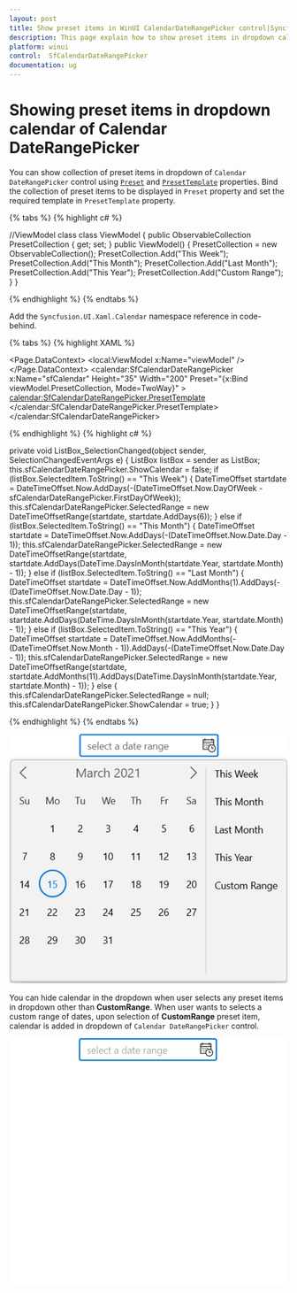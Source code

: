 ```yaml
---
layout: post
title: Show preset items in WinUI CalendarDateRangePicker control|Syncfusion
description: This page explain how to show preset items in dropdown calendar of the WinUI CalendarDateRangePicker (SfCalendarDateRangePicker) control.
platform: winui
control:  SfCalendarDateRangePicker
documentation: ug
---
```


# Showing preset items in dropdown calendar of Calendar DateRangePicker

You can show collection of preset items in dropdown of `Calendar DateRangePicker` control using [`Preset`](https://help.syncfusion.com/cr/winui/Syncfusion.UI.Xaml.Calendar.SfCalendarDateRangePicker.html#Syncfusion_UI_Xaml_Calendar_SfCalendarDateRangePicker_Preset) and [`PresetTemplate`](https://help.syncfusion.com/cr/winui/Syncfusion.UI.Xaml.Calendar.SfCalendarDateRangePicker.html#Syncfusion_UI_Xaml_Calendar_SfCalendarDateRangePicker_PresetTemplate) properties. Bind the collection of preset items to be displayed in `Preset` property and set the required template in `PresetTemplate` property.

{% tabs %}
{% highlight c# %}

//ViewModel class
class ViewModel
    {
        public ObservableCollection<string> PresetCollection { get; set; }
        public ViewModel()
        {
            PresetCollection = new ObservableCollection<string>();
            PresetCollection.Add("This Week");
            PresetCollection.Add("This Month");
            PresetCollection.Add("Last Month");
            PresetCollection.Add("This Year");
            PresetCollection.Add("Custom Range");
        }
    }

{% endhighlight %}
{% endtabs %}

Add the `Syncfusion.UI.Xaml.Calendar` namespace reference in code-behind.

{% tabs %}
{% highlight XAML %}

<Page
    x:Class="Calendar_WinUI_FT.MainPage"
    xmlns="http://schemas.microsoft.com/winfx/2006/xaml/presentation"
    xmlns:x="http://schemas.microsoft.com/winfx/2006/xaml"
    xmlns:local="using:Calendar_WinUI_FT"
    xmlns:d="http://schemas.microsoft.com/expression/blend/2008"
    xmlns:mc="http://schemas.openxmlformats.org/markup-compatibility/2006" xmlns:calendar="using:Syncfusion.UI.Xaml.Calendar"
    mc:Ignorable="d"
    Background="{ThemeResource ApplicationPageBackgroundThemeBrush}">
    <Page.DataContext>
        <local:ViewModel x:Name="viewModel" />
    </Page.DataContext>
    <Grid>
        <calendar:SfCalendarDateRangePicker  x:Name="sfCalendar" Height="35" Width="200"
                                            Preset="{x:Bind viewModel.PresetCollection, Mode=TwoWay}" >
            <calendar:SfCalendarDateRangePicker.PresetTemplate>
                <DataTemplate>
                    <ListBox ItemsSource="{Binding}" SelectionChanged="ListBox_SelectionChanged" />
                </DataTemplate>
            </calendar:SfCalendarDateRangePicker.PresetTemplate>
        </calendar:SfCalendarDateRangePicker>
    </Grid>
</Page>

{% endhighlight %}
{% highlight c# %}

private void ListBox_SelectionChanged(object sender, SelectionChangedEventArgs e)
{
   ListBox listBox = sender as ListBox;
   this.sfCalendarDateRangePicker.ShowCalendar = false;
   if (listBox.SelectedItem.ToString() == "This Week")
   {
       DateTimeOffset startdate = DateTimeOffset.Now.AddDays(-(DateTimeOffset.Now.DayOfWeek - sfCalendarDateRangePicker.FirstDayOfWeek));
       this.sfCalendarDateRangePicker.SelectedRange = new DateTimeOffsetRange(startdate, startdate.AddDays(6));
   }
   else if (listBox.SelectedItem.ToString() == "This Month")
   {
       DateTimeOffset startdate = DateTimeOffset.Now.AddDays(-(DateTimeOffset.Now.Date.Day - 1));
       this.sfCalendarDateRangePicker.SelectedRange = new DateTimeOffsetRange(startdate, startdate.AddDays(DateTime.DaysInMonth(startdate.Year, startdate.Month) - 1));
   }
   else if (listBox.SelectedItem.ToString() == "Last Month")
   {
       DateTimeOffset startdate = DateTimeOffset.Now.AddMonths(1).AddDays(-(DateTimeOffset.Now.Date.Day - 1));
       this.sfCalendarDateRangePicker.SelectedRange = new DateTimeOffsetRange(startdate, startdate.AddDays(DateTime.DaysInMonth(startdate.Year, startdate.Month) - 1));
   }
   else if (listBox.SelectedItem.ToString() == "This Year")
   {
       DateTimeOffset startdate = DateTimeOffset.Now.AddMonths(-(DateTimeOffset.Now.Month - 1)).AddDays(-(DateTimeOffset.Now.Date.Day - 1));
       this.sfCalendarDateRangePicker.SelectedRange = new DateTimeOffsetRange(startdate, startdate.AddMonths(11).AddDays(DateTime.DaysInMonth(startdate.Year, startdate.Month) - 1));
   }
   else
   {
       this.sfCalendarDateRangePicker.SelectedRange = null;
       this.sfCalendarDateRangePicker.ShowCalendar = true;
   }
}

{% endhighlight %}
{% endtabs %}

![Calendar DateRangePicker dropdown with preset collection](Dropdown-Calendar_images/PresetCollection.png)

You can hide calendar in the dropdown when user selects any preset items in dropdown other than **CustomRange**. When user wants to selects a custom range of dates, upon selection of **CustomRange** preset item, calendar is added in dropdown of `Calendar DateRangePicker` control.

![Custom range selection in WinUI Calendar DateRangePicker](Preset-Items_images/preset-items-collection.gif)

